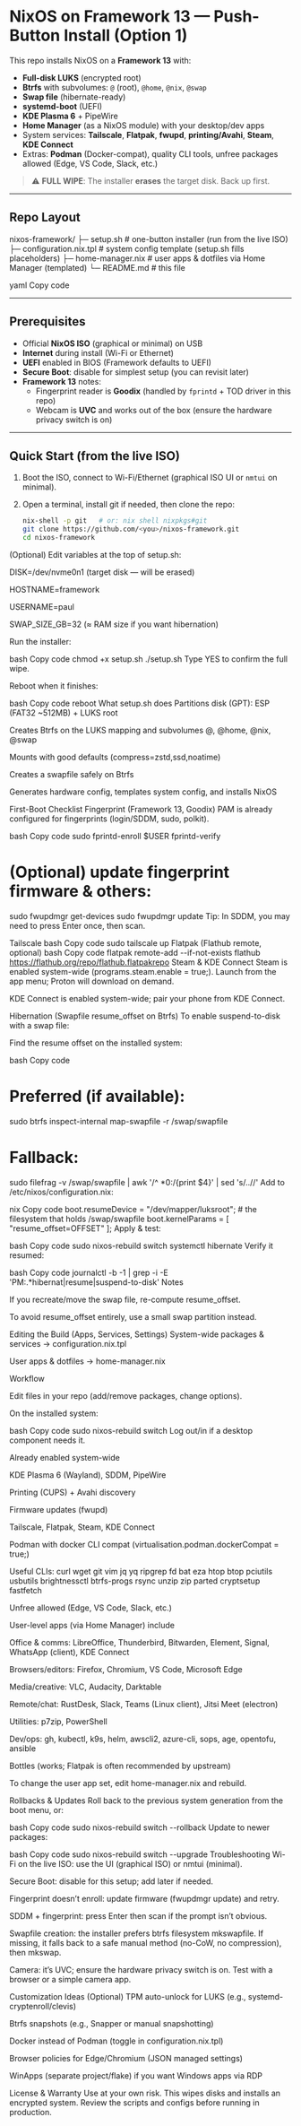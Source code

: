 # NixOS on Framework 13 — Push-Button Install (Option 1)

This repo installs NixOS on a **Framework 13** with:

- **Full-disk LUKS** (encrypted root)
- **Btrfs** with subvolumes: `@` (root), `@home`, `@nix`, `@swap`
- **Swap file** (hibernate-ready)
- **systemd-boot** (UEFI)
- **KDE Plasma 6** + PipeWire
- **Home Manager** (as a NixOS module) with your desktop/dev apps
- System services: **Tailscale**, **Flatpak**, **fwupd**, **printing/Avahi**, **Steam**, **KDE Connect**
- Extras: **Podman** (Docker-compat), quality CLI tools, unfree packages allowed (Edge, VS Code, Slack, etc.)

> ⚠️ **FULL WIPE**: The installer **erases** the target disk. Back up first.

---

## Repo Layout

nixos-framework/
├─ setup.sh # one-button installer (run from the live ISO)
├─ configuration.nix.tpl # system config template (setup.sh fills placeholders)
├─ home-manager.nix # user apps & dotfiles via Home Manager (templated)
└─ README.md # this file

yaml
Copy code

---

## Prerequisites

- Official **NixOS ISO** (graphical or minimal) on USB
- **Internet** during install (Wi-Fi or Ethernet)
- **UEFI** enabled in BIOS (Framework defaults to UEFI)
- **Secure Boot**: disable for simplest setup (you can revisit later)
- **Framework 13** notes:
  - Fingerprint reader is **Goodix** (handled by `fprintd` + TOD driver in this repo)
  - Webcam is **UVC** and works out of the box (ensure the hardware privacy switch is on)

---

## Quick Start (from the live ISO)

1) Boot the ISO, connect to Wi-Fi/Ethernet (graphical ISO UI or `nmtui` on minimal).

2) Open a terminal, install git if needed, then clone the repo:
   ```bash
   nix-shell -p git   # or: nix shell nixpkgs#git
   git clone https://github.com/<you>/nixos-framework.git
   cd nixos-framework
(Optional) Edit variables at the top of setup.sh:

DISK=/dev/nvme0n1 (target disk — will be erased)

HOSTNAME=framework

USERNAME=paul

SWAP_SIZE_GB=32 (≈ RAM size if you want hibernation)

Run the installer:

bash
Copy code
chmod +x setup.sh
./setup.sh
Type YES to confirm the full wipe.

Reboot when it finishes:

bash
Copy code
reboot
What setup.sh does
Partitions disk (GPT): ESP (FAT32 ~512MB) + LUKS root

Creates Btrfs on the LUKS mapping and subvolumes @, @home, @nix, @swap

Mounts with good defaults (compress=zstd,ssd,noatime)

Creates a swapfile safely on Btrfs

Generates hardware config, templates system config, and installs NixOS

First-Boot Checklist
Fingerprint (Framework 13, Goodix)
PAM is already configured for fingerprints (login/SDDM, sudo, polkit).

bash
Copy code
sudo fprintd-enroll $USER
fprintd-verify

# (Optional) update fingerprint firmware & others:
sudo fwupdmgr get-devices
sudo fwupdmgr update
Tip: In SDDM, you may need to press Enter once, then scan.

Tailscale
bash
Copy code
sudo tailscale up
Flatpak (Flathub remote, optional)
bash
Copy code
flatpak remote-add --if-not-exists flathub https://flathub.org/repo/flathub.flatpakrepo
Steam & KDE Connect
Steam is enabled system-wide (programs.steam.enable = true;). Launch from the app menu; Proton will download on demand.

KDE Connect is enabled system-wide; pair your phone from KDE Connect.

Hibernation (Swapfile resume_offset on Btrfs)
To enable suspend-to-disk with a swap file:

Find the resume offset on the installed system:

bash
Copy code
# Preferred (if available):
sudo btrfs inspect-internal map-swapfile -r /swap/swapfile

# Fallback:
sudo filefrag -v /swap/swapfile | awk '/^ *0:/{print $4}' | sed 's/\.\.//'
Add to /etc/nixos/configuration.nix:

nix
Copy code
boot.resumeDevice = "/dev/mapper/luksroot";   # the filesystem that holds /swap/swapfile
boot.kernelParams = [ "resume_offset=OFFSET" ];
Apply & test:

bash
Copy code
sudo nixos-rebuild switch
systemctl hibernate
Verify it resumed:

bash
Copy code
journalctl -b -1 | grep -i -E 'PM:.*hibernat|resume|suspend-to-disk'
Notes

If you recreate/move the swap file, re-compute resume_offset.

To avoid resume_offset entirely, use a small swap partition instead.

Editing the Build (Apps, Services, Settings)
System-wide packages & services → configuration.nix.tpl

User apps & dotfiles → home-manager.nix

Workflow

Edit files in your repo (add/remove packages, change options).

On the installed system:

bash
Copy code
sudo nixos-rebuild switch
Log out/in if a desktop component needs it.

Already enabled system-wide

KDE Plasma 6 (Wayland), SDDM, PipeWire

Printing (CUPS) + Avahi discovery

Firmware updates (fwupd)

Tailscale, Flatpak, Steam, KDE Connect

Podman with docker CLI compat (virtualisation.podman.dockerCompat = true;)

Useful CLIs: curl wget git vim jq yq ripgrep fd bat eza htop btop pciutils usbutils brightnessctl btrfs-progs rsync unzip zip parted cryptsetup fastfetch

Unfree allowed (Edge, VS Code, Slack, etc.)

User-level apps (via Home Manager) include

Office & comms: LibreOffice, Thunderbird, Bitwarden, Element, Signal, WhatsApp (client), KDE Connect

Browsers/editors: Firefox, Chromium, VS Code, Microsoft Edge

Media/creative: VLC, Audacity, Darktable

Remote/chat: RustDesk, Slack, Teams (Linux client), Jitsi Meet (electron)

Utilities: p7zip, PowerShell

Dev/ops: gh, kubectl, k9s, helm, awscli2, azure-cli, sops, age, opentofu, ansible

Bottles (works; Flatpak is often recommended by upstream)

To change the user app set, edit home-manager.nix and rebuild.

Rollbacks & Updates
Roll back to the previous system generation from the boot menu, or:

bash
Copy code
sudo nixos-rebuild switch --rollback
Update to newer packages:

bash
Copy code
sudo nixos-rebuild switch --upgrade
Troubleshooting
Wi-Fi on the live ISO: use the UI (graphical ISO) or nmtui (minimal).

Secure Boot: disable for this setup; add later if needed.

Fingerprint doesn’t enroll: update firmware (fwupdmgr update) and retry.

SDDM + fingerprint: press Enter then scan if the prompt isn’t obvious.

Swapfile creation: the installer prefers btrfs filesystem mkswapfile. If missing, it falls back to a safe manual method (no-CoW, no compression), then mkswap.

Camera: it’s UVC; ensure the hardware privacy switch is on. Test with a browser or a simple camera app.

Customization Ideas (Optional)
TPM auto-unlock for LUKS (e.g., systemd-cryptenroll/clevis)

Btrfs snapshots (e.g., Snapper or manual snapshotting)

Docker instead of Podman (toggle in configuration.nix.tpl)

Browser policies for Edge/Chromium (JSON managed settings)

WinApps (separate project/flake) if you want Windows apps via RDP

License & Warranty
Use at your own risk. This wipes disks and installs an encrypted system. Review the scripts and configs before running in production.
